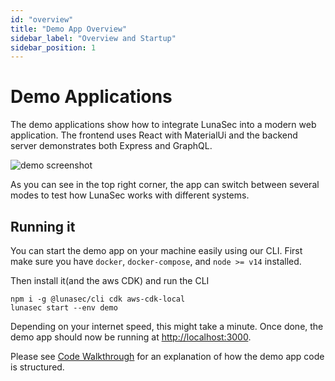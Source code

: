 ```yaml
---
id: "overview"
title: "Demo App Overview"
sidebar_label: "Overview and Startup"
sidebar_position: 1
---
```

<!--
  ~ Copyright by LunaSec (owned by Refinery Labs, Inc)
  ~
  ~ Licensed under the Creative Commons Attribution-ShareAlike 4.0 International
  ~ (the "License"); you may not use this file except in compliance with the
  ~ License. You may obtain a copy of the License at
  ~
  ~ https://creativecommons.org/licenses/by-sa/4.0/legalcode
  ~
  ~ See the License for the specific language governing permissions and
  ~ limitations under the License.
  ~
-->
# Demo Applications

The demo applications show how to integrate LunaSec into a modern web application.  The frontend uses React with MaterialUi
and the backend server demonstrates both Express and GraphQL.

![demo screenshot](/img/demo-app-homepage.png)

As you can see in the top right corner, the app can switch between several modes to test how LunaSec works with different systems.

## Running it
You can start the demo app on your machine easily using our CLI.  First make sure you have `docker`, `docker-compose`, and `node >= v14` installed.  

Then install it(and the aws CDK) and run the CLI
```shell
npm i -g @lunasec/cli cdk aws-cdk-local
lunasec start --env demo
``` 
Depending on your internet speed, this might take a minute.
Once done, the demo app should now be running at [http://localhost:3000](http://localhost:3000).  

Please see [Code Walkthrough](/pages/overview/demo-app/walkthrough) for an explanation of how the demo app code is structured.